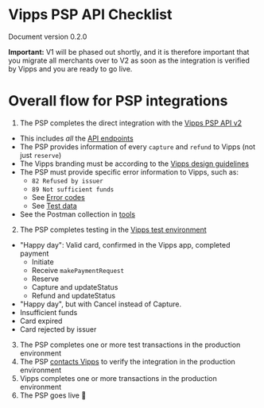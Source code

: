 # Vipps PSP API Checklist

Document version 0.2.0

**Important:** V1 will be phased out shortly, and it is therefore important that you migrate all merchants over to V2 as soon as the integration is verified by Vipps and you are ready to go live.

# Overall flow for PSP integrations

1. The PSP completes the direct integration with the [Vipps PSP API v2](https://github.com/vippsas/vipps-psp-api)
  - This includes _all_ the [API endpoints](https://vippsas.github.io/vipps-psp-api/)
  - The PSP provides information of every `capture` and `refund` to Vipps (not just `reserve`)
  - The Vipps branding must be according to the [Vipps design guidelines](https://github.com/vippsas/vipps-design-guidelines)
  - The PSP must provide specific error information to Vipps, such as:
    - `82 Refused by issuer`
    - `89 Not sufficient funds`
    - See [Error codes](https://github.com/vippsas/vipps-psp-api/blob/master/vipps-psp-api.md#error-codes)
    - See [Test data](https://github.com/vippsas/vipps-developers/tree/master/testdata)
  - See the Postman collection in [tools](tools/)
2. The PSP completes testing in the [Vipps test environment](https://github.com/vippsas/vipps-developers#the-vipps-test-environment-mt)
  - "Happy day": Valid card, confirmed in the Vipps app, completed payment
    - Initiate
    - Receive `makePaymentRequest`
    - Reserve
    - Capture and updateStatus
    - Refund and updateStatus
  - "Happy day", but with Cancel instead of Capture.
  - Insufficient funds
  - Card expired
  - Card rejected by issuer
3. The PSP completes one or more test transactions in the production environment
4. The PSP [contacts Vipps](https://github.com/vippsas/vipps-developers/blob/master/contact.md) to verify the integration in the production environment
5. Vipps completes one or more transactions in the production environment
6. The PSP goes live 🎉
